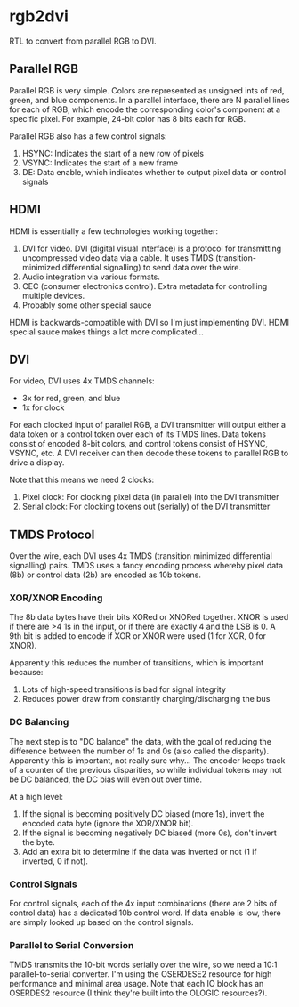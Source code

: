 # rgb2dvi

RTL to convert from parallel RGB to DVI.

## Parallel RGB

Parallel RGB is very simple. Colors are represented as unsigned ints of red,
green, and blue components. In a parallel interface, there are N parallel lines
for each of RGB, which encode the corresponding color's component at a specific
pixel. For example, 24-bit color has 8 bits each for RGB.

Parallel RGB also has a few control signals:
1. HSYNC: Indicates the start of a new row of pixels
2. VSYNC: Indicates the start of a new frame
3. DE: Data enable, which indicates whether to output pixel data or control
   signals

## HDMI

HDMI is essentially a few technologies working together:

1. DVI for video. DVI (digital visual interface) is a protocol for transmitting
   uncompressed video data via a cable. It uses TMDS (transition-minimized
   differential signalling) to send data over the wire.
2. Audio integration via various formats.
3. CEC (consumer electronics control). Extra metadata for controlling multiple
   devices.
4. Probably some other special sauce

HDMI is backwards-compatible with DVI so I'm just implementing DVI. HDMI special
sauce makes things a lot more complicated...

## DVI

For video, DVI uses 4x TMDS channels:

- 3x for red, green, and blue
- 1x for clock

For each clocked input of parallel RGB, a DVI transmitter will output either a data
token or a control token over each of its TMDS lines. Data tokens consist of
encoded 8-bit colors, and control tokens consist of HSYNC, VSYNC, etc. A DVI
receiver can then decode these tokens to parallel RGB to drive a display. 

Note that this means we need 2 clocks:
1. Pixel clock: For clocking pixel data (in parallel) into the DVI transmitter
2. Serial clock: For clocking tokens out (serially) of the DVI transmitter


## TMDS Protocol

Over the wire, each DVI uses 4x TMDS (transition minimized differential
signalling) pairs. TMDS uses a fancy encoding process whereby pixel data
(8b) or control data (2b) are encoded as 10b tokens.

### XOR/XNOR Encoding

The 8b data bytes have their bits XORed or XNORed together. XNOR is used if
there are >4 1s in the input, or if there are exactly 4 and the LSB is 0. A 9th
bit is added to encode if XOR or XNOR were used (1 for XOR, 0 for XNOR).

Apparently this reduces the number of transitions, which is important because:
1. Lots of high-speed transitions is bad for signal integrity
2. Reduces power draw from constantly charging/discharging the bus

### DC Balancing

The next step is to "DC balance" the data, with the goal of reducing the
difference between the number of 1s and 0s (also called the disparity).
Apparently this is important, not really sure why... The encoder keeps track of
a counter of the previous disparities, so while individual tokens may not be DC
balanced, the DC bias will even out over time.

At a high level:
1. If the signal is becoming positively DC biased (more 1s), invert the encoded
   data byte (ignore the XOR/XNOR bit).
2. If the signal is becoming negatively DC biased (more 0s), don't invert the
   byte.
3. Add an extra bit to determine if the data was inverted or not (1 if inverted,
   0 if not).

### Control Signals

For control signals, each of the 4x input combinations (there are 2 bits of
control data) has a dedicated 10b control word. If data enable is low, there are
simply looked up based on the control signals.

### Parallel to Serial Conversion

TMDS transmits the 10-bit words serially over the wire, so we need a 10:1 
parallel-to-serial converter. I'm using the OSERDESE2 resource for high
performance and minimal area usage. Note that each IO block has an OSERDES2
resource (I think they're built into the OLOGIC resources?).
